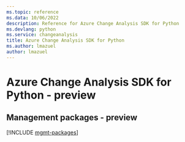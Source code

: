 ```yaml
---
ms.topic: reference
ms.data: 10/06/2022
description: Reference for Azure Change Analysis SDK for Python
ms.devlang: python
ms.service: changeanalysis
title: Azure Change Analysis SDK for Python
ms.author: lmazuel
author: lmazuel
---
```

# Azure Change Analysis SDK for Python - preview

## Management packages - preview
[!INCLUDE [mgmt-packages](change-analysis-mgmt-index.md)]
